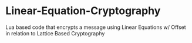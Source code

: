 # Linear-Equation-Cryptography
Lua based code that encrypts a message using Linear Equations w/ Offset in relation to Lattice Based Cryptography
